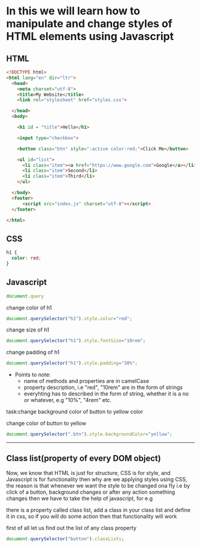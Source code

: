 
# In this we will learn how to  manipulate and change styles of HTML elements using Javascript
## HTML
``` html
<!DOCTYPE html>
<html lang="en" dir="ltr">
  <head>
    <meta charset="utf-8">
    <title>My Website</title>
    <link rel="stylesheet" href="styles.css">

  </head>
  <body>

    <h1 id = "title">Hello</h1>

    <input type="checkbox">

    <button class="btn" style=":active color:red;">Click Me</button>

    <ul id="list">
      <li class="item"><a href="https://www.google.com">Google</a></li>
      <li class="item">Second</li>
      <li class="item">Third</li>
    </ul>

  </body>
  <footer>
      <script src="index.js" charset="utf-8"></script>
  </footer>

</html>
```
## CSS
```css
h1 {
  color: red;
}
```
## Javascript

```javascript
document.query
```

change color of h1
```javascript
document.querySelector("h1").style.color="red";
```

change size of h1
```javascript
document.querySelector("h1").style.fontSize="10rem";
```
change padding of h1
```javascript
document.querySelector("h1").style.padding="30%";
```
* Points to note:
  * name of methods and properties are in camelCase
  * property description, i.e "red", "10rem" are in the form of strings
  * everyhting has to described in the form of string, whether it is a no or whatever, e.g "10%", "4rem" etc.
  
task:change background color of button to yellow color

change color of button to yellow
```javascript
document.querySelector(".btn").style.backgroundColor="yellow";
```

-----------------------------------------------------------------------------------------------------------
## Class list(property of every DOM object)


Now, we know that HTML is just for structure, CSS is for style, and Javascript is for functionality then why are we applying styles using CSS, the reason is that whenever we want the style to be changed ona fly i.e by click of a button, background changes or after any action something changes then we have to take the help of javascript, for e.g

there is a property called class list, 
add a class in your class list and define it in css, so if you will do some action then that functionality will work

first of all let us find out the list of any class property
```javascript
document.querySelector("button").classLists;
```































